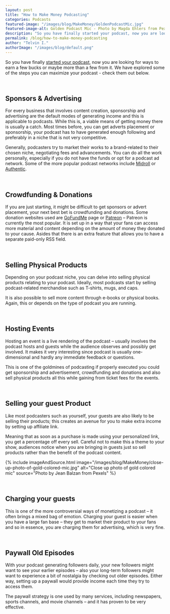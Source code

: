 ```yaml
---
layout: post
title: "How to Make Money Podcasting"
categories: Podcasts
featured-image: "/images/blog/MakeMoney/GoldenPodcastMic.jpg"
featured-image-alt: Golden Podcast Mic - Photo by Magda Ehlers from Pexels
description: "So you have finally started your podcast, now you are looking for ways to earn a few bucks or maybe more than a few from it. We have explored some of the steps you can maximize your podcast profits."
permalink: /blog/how-to-make-money-podcasting
author: "Telvin I."
authorImage: "/images/blog/default.png"
---
```


<p>So you have finally <a rel="noreferrer" href="/blog/things-to-consider-before-starting-a-podcast" class="text-info">started your podcast</a>, now you are looking for ways to earn a few bucks or maybe more than a few from it. We have explored some of the steps you can maximize your podcast - check them out below.</p>

<br>
<h2>Sponsors & Advertising</h2>

<p>For every business that involves content creation, sponsorship and advertising are the default modes of generating income and this is applicable to podcasts. While this is, a viable means of getting money there is usually a catch. Most times before, you can get adverts placement or sponsorship, your podcast has to have generated enough following and preferably in a niche that is not very competitive.</p>
<p>Generally, podcasters try to market their works to a brand-related to their chosen niche, negotiating fees and advancements. You can do all the work personally, especially if you do not have the funds or opt for a podcast ad network. Some of the more popular podcast networks include <a target="\_blank" rel="noreferrer" href="https://www.midroll.com/" class="text-info">Midroll</a> or <a target="\_blank" rel="noreferrer" href="http://authenticshows.com/" class="text-info">Authentic</a>. </p>

<br>
<h2>Crowdfunding & Donations</h2>

<p>If you are just starting, it might be difficult to get sponsors or advert placement, your next best bet is crowdfunding and donations. Some donation websites used are <a target="\_blank" rel="noreferrer" href="https://www.gofundme.com/" class="text-info">GoFundMe</a> page or <a target="\_blank" rel="noreferrer" href="https://www.patreon.com/" class="text-info">Patreon</a> – Patreon is currently the most popular. It is set up in a way that your fans can access more material and content depending on the amount of money they donated to your cause.  Asides that there is an extra feature that allows you to have a separate paid-only RSS field.</p>

<br>
<h2>Selling Physical Products</h2>

<p>Depending on your podcast niche, you can delve into selling physical products relating to your podcast. Ideally, most podcasts start by selling podcast-related merchandise such as T-shirts, mugs, and caps.</p>

<p>It is also possible to sell more content through e-books or physical books. Again, this or depends on the type of podcast you are running.</p>

<br>
<h2>Hosting Events</h2>

<p>Hosting an event is a live rendering of the podcast – usually involves the podcast hosts and guests while the audience observes and possibly get involved. It makes it very interesting since podcast is usually one-dimensional and hardly any immediate feedback or questions.</p>

<p>This is one of the goldmines of podcasting if properly executed you could get sponsorship and advertisement, crowdfunding and donations and also sell physical products all this while gaining from ticket fees for the events.</p>

<br>
<h2>Selling your guest Product</h2>

<p>Like most podcasters such as yourself, your guests are also likely to be selling their products; this creates an avenue for you to make extra income by setting up affiliate link.</p>

<p>Meaning that as soon as a purchase is made using your personalized link, you get a percentage off every sell. Careful not to make this a theme to your show, audiences notice when you are bringing in guests just so sell products rather than the benefit of the podcast content.</p>

{% include imageAndSource.html
  image="/images/blog/MakeMoney/close-up-photo-of-gold-colored-mic.jpg"
  alt="Close up photo of gold colored mic"
  source="Photo by Jean Balzan from Pexels"
%}

<br>
<h2>Charging your guests</h2>

<p>This is one of the more controversial ways of monetizing a podcast – it often brings a mixed bag of emotion. Charging your guest is easier when you have a large fan base – they get to market their product to your fans and so in essence, you are charging them for advertising, which is very fine.</p>

<br>
<h2>Paywall Old Episodes</h2>

<p>With your podcast generating followers daily, your new followers might want to see your earlier episodes – also your long-term followers might want to experience a bit of nostalgia by checking out older episodes. Either way, setting up a paywall would provide income each time they try to access them.</p>

<p>The paywall strategy is one used by many services, including newspapers, sports channels, and movie channels – and it has proven to be very effective.</p>
